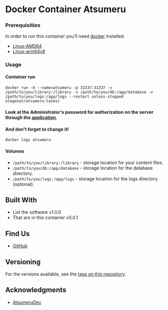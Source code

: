 # Docker Container Atsumeru

### Prerequisities

In order to run this container you'll need [docker](https://docs.docker.com/engine/install/) installed.

* [Linux-AMD64](https://hub.docker.com/r/olegenot/atsumeru)
* [Linux-arm64v8](https://hub.docker.com/r/olegenot/atsumeru-arm64v8)

### Usage

#### Container run

```shell
docker run -d --name=atsumeru -p 31337:31337 -v /path/to/you/library:/library -v /path/to/you/db:/app/database -v /path/to/you/logs:/app/logs --restart unless-stopped olegenot/atsumeru:latest
```
#### Look at the Administrator's password for authorization on the server through the [application](https://github.com/AtsumeruDev/AtsumeruManager).
#### And don't forget to change it!

```shell
docker logs atsumeru
```

#### Volumes

* `/path/to/you/library:/library` - storage location for your content files.
* `/path/to/you/db:/app/database` - storage location for the database directory.
* `/path/to/you/logs:/app/logs` - storage location for the logs directory (optional).

## Built With

* List the software v1.0.0
* That are in this container v0.0.1

## Find Us

* [GitHub](https://github.com/AtsumeruDev/Atsumeru)

## Versioning

For the versions available, see the 
[tags on this repository](https://hub.docker.com/r/olegenot/atsumeru/tags). 

## Acknowledgments

* [AtsumeruDev](https://t.me/atsumeru_app)
